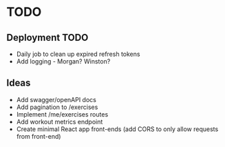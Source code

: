 # TODO

## Deployment TODO

- Daily job to clean up expired refresh tokens
- Add logging - Morgan? Winston?

## Ideas

- Add swagger/openAPI docs
- Add pagination to /exercises
- Implement /me/exercises routes
- Add workout metrics endpoint
- Create minimal React app front-ends (add CORS to only allow requests from front-end)
